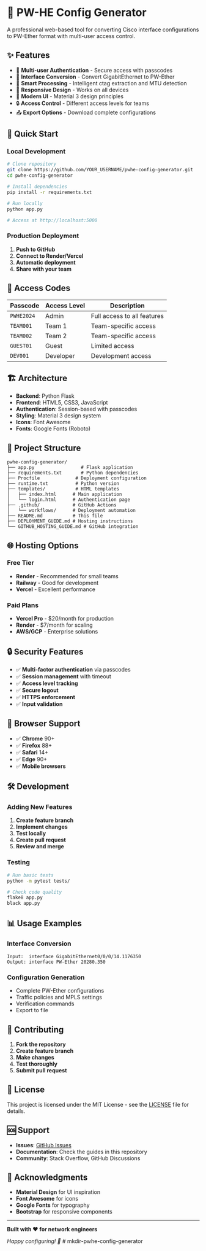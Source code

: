 # 🔧 PW-HE Config Generator

A professional web-based tool for converting Cisco interface configurations to PW-Ether format with multi-user access control.

## ✨ **Features**

- 🔐 **Multi-user Authentication** - Secure access with passcodes
- 🔄 **Interface Conversion** - Convert GigabitEthernet to PW-Ether
- 🎯 **Smart Processing** - Intelligent ctag extraction and MTU detection
- 📱 **Responsive Design** - Works on all devices
- 🎨 **Modern UI** - Material 3 design principles
- 🔒 **Access Control** - Different access levels for teams
- 📤 **Export Options** - Download complete configurations

## 🚀 **Quick Start**

### **Local Development**
```bash
# Clone repository
git clone https://github.com/YOUR_USERNAME/pwhe-config-generator.git
cd pwhe-config-generator

# Install dependencies
pip install -r requirements.txt

# Run locally
python app.py

# Access at http://localhost:5000
```

### **Production Deployment**
1. **Push to GitHub**
2. **Connect to Render/Vercel**
3. **Automatic deployment**
4. **Share with your team**

## 🔑 **Access Codes**

| Passcode | Access Level | Description |
|----------|--------------|-------------|
| `PWHE2024` | Admin | Full access to all features |
| `TEAM001` | Team 1 | Team-specific access |
| `TEAM002` | Team 2 | Team-specific access |
| `GUEST01` | Guest | Limited access |
| `DEV001` | Developer | Development access |

## 🏗️ **Architecture**

- **Backend**: Python Flask
- **Frontend**: HTML5, CSS3, JavaScript
- **Authentication**: Session-based with passcodes
- **Styling**: Material 3 design system
- **Icons**: Font Awesome
- **Fonts**: Google Fonts (Roboto)

## 📁 **Project Structure**

```
pwhe-config-generator/
├── app.py                 # Flask application
├── requirements.txt       # Python dependencies
├── Procfile             # Deployment configuration
├── runtime.txt          # Python version
├── templates/           # HTML templates
│   ├── index.html      # Main application
│   └── login.html      # Authentication page
├── .github/            # GitHub Actions
│   └── workflows/      # Deployment automation
├── README.md           # This file
├── DEPLOYMENT_GUIDE.md # Hosting instructions
└── GITHUB_HOSTING_GUIDE.md # GitHub integration
```

## 🌐 **Hosting Options**

### **Free Tier**
- **Render** - Recommended for small teams
- **Railway** - Good for development
- **Vercel** - Excellent performance

### **Paid Plans**
- **Vercel Pro** - $20/month for production
- **Render** - $7/month for scaling
- **AWS/GCP** - Enterprise solutions

## 🔒 **Security Features**

- ✅ **Multi-factor authentication** via passcodes
- ✅ **Session management** with timeout
- ✅ **Access level tracking**
- ✅ **Secure logout**
- ✅ **HTTPS enforcement**
- ✅ **Input validation**

## 📱 **Browser Support**

- ✅ **Chrome** 90+
- ✅ **Firefox** 88+
- ✅ **Safari** 14+
- ✅ **Edge** 90+
- ✅ **Mobile browsers**

## 🛠️ **Development**

### **Adding New Features**
1. **Create feature branch**
2. **Implement changes**
3. **Test locally**
4. **Create pull request**
5. **Review and merge**

### **Testing**
```bash
# Run basic tests
python -m pytest tests/

# Check code quality
flake8 app.py
black app.py
```

## 📊 **Usage Examples**

### **Interface Conversion**
```
Input:  interface GigabitEthernet0/0/0/14.1176350
Output: interface PW-Ether 20280.350
```

### **Configuration Generation**
- Complete PW-Ether configurations
- Traffic policies and MPLS settings
- Verification commands
- Export to file

## 🤝 **Contributing**

1. **Fork the repository**
2. **Create feature branch**
3. **Make changes**
4. **Test thoroughly**
5. **Submit pull request**

## 📄 **License**

This project is licensed under the MIT License - see the [LICENSE](LICENSE) file for details.

## 🆘 **Support**

- **Issues**: [GitHub Issues](https://github.com/YOUR_USERNAME/pwhe-config-generator/issues)
- **Documentation**: Check the guides in this repository
- **Community**: Stack Overflow, GitHub Discussions

## 🙏 **Acknowledgments**

- **Material Design** for UI inspiration
- **Font Awesome** for icons
- **Google Fonts** for typography
- **Bootstrap** for responsive components

---

**Built with ❤️ for network engineers**

*Happy configuring! 🚀* #   m k d i r - p w h e - c o n f i g - g e n e r a t o r  
 